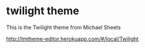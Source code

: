 # twilight theme

This is the Twilight theme from Michael Sheets

http://tmtheme-editor.herokuapp.com/#/local/Twilight
